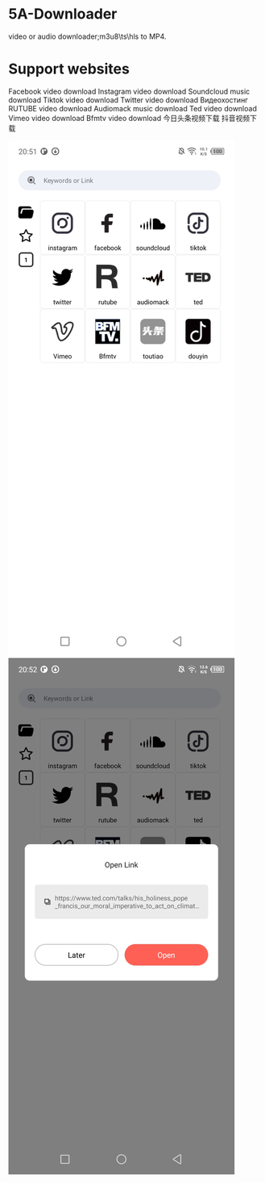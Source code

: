 # 5A-Downloader
video or audio downloader;m3u8\ts\hls to MP4.

# Support websites
Facebook video download
Instagram video download
Soundcloud music download
Tiktok video download
Twitter video download
Видеохостинг RUTUBE video download
Audiomack music download
Ted video download
Vimeo video download
Bfmtv video download
今日头条视频下载
抖音视频下载

![preview](https://github.com/JoeLeeto/5A-Downloader/blob/main/Screenshot/Screenshot_20231214-205138.jpg)
![preview](https://github.com/JoeLeeto/5A-Downloader/blob/main/Screenshot/Screenshot_20231214-205210.jpg)